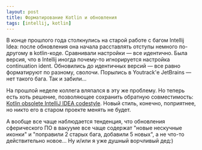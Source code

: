 ```yaml
---
layout: post
title: Форматирование Kotlin и обновления
tags: [intellij, kotlin]
---
```

В конце прошлого года столкнулись на старой работе с багом Intellij Idea: после обновления она начала расставлять отступы немного по-другому в kotlin-коде.
Сравнивали настройки — все идентично. Была версия, что в Intellij иногда почему-то игнорируется настройка continuation ident. Обновились до идентичных версий — все равно форматируют по разному, сволочи. Порылись в Youtrack'е JetBrains — нет такого бага. Так и забили...

На прошлой неделе коллега вляпался в эту же проблему. Но теперь есть хоть решение, позволяющее сохранить обратную совместимость: [Kotlin obsolete IntelliJ IDEA codestyle](https://kotlinlang.org/docs/reference/code-style-migration-guide.html#store-old-code-style-in-project). Новый стиль, конечно, поприятнее, но никто его в старом проекте менять не будет.

А вообще все чаще наблюдается тенденция, что обновления сферического ПО в вакууме все чаще содержат "новые нескучные иконки" и "поправили 2 старых бага, добавили 5 новых", а не что-то действительно новое...
Ну и/или я уже душный ворчливый дед:)
